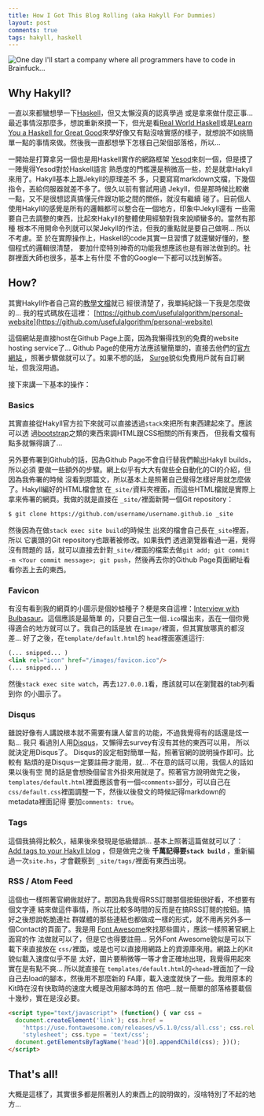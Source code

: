 ```yaml
---
title: How I Got This Blog Rolling (aka Hakyll For Dummies)
layout: post
comments: true
tags: hakyll, haskell
---
```


![One day I'll start a company where all programmers have to code in Brainfuck...](https://i.warosu.org/data/g/img/0647/55/1518802013131.jpg)

## Why Hakyll?
  
一直以來都蠻想學一下[Haskell](https://www.haskell.org/)，但又太懶沒真的認真學過
或是拿來做什麼正事... 最近事情沒那麼多，想說重新來摸一下，但光是看[Real World
Haskell](http://cnhaskell.com/)或是[Learn You a Haskell for Great
Good](http://learnyouahaskell.com/)來學好像又有點沒啥實感的樣子，就想說不如挑簡
單一點的事情來做。然後我一直都想學下怎樣自己架個部落格，所以...

一開始是打算拿另一個也是用Haskell實作的網路框架
[Yesod](https://www.yesodweb.com/)來刻一個，但是摸了一陣覺得Yesod對於Haskell語言
熟悉度的門檻還是稍微高一些，於是就拿Hakyll來用了。Hakyll基本上跟Jekyll的原理差不
多，只要寫寫markdown文檔，下幾個指令，丟給伺服器就差不多了。很久以前有嘗試用過
Jekyll，但是那時候比較嫩一點，又不是很想認真搞懂元件跟功能之間的關係，就沒有繼續
碰了。目前個人使用Hakyll的感覺是所有的邏輯都可以整合在一個地方，印象中Jekyll還有
一些需要自己去調整的東西，比起來Hakyll的整體使用經驗對我來說順蠻多的。當然有那種
根本不用開命令列就可以架Jekyll的作法，但我的重點就是要自己做啊... 所以不考慮。至
於在實際操作上，Haskell的code其實一旦習慣了就還蠻好懂的，整個程式的邏輯很清楚，
要加什麼特別神奇的功能我想應該也是有辦法做到的。社群裡面大師也很多，基本上有什麼
不會的Google一下都可以找到解答。

## How?

其實Hakyll作者自己寫的[教學文檔](https://jaspervdj.be/hakyll/tutorials.html)就已
經很清楚了，我單純紀錄一下我是怎麼做的... 我的程式碼放在這裡：
[https://github.com/usefulalgorithm/personal-website](https://github.com/usefulalgorithm/personal-website)

這個網站是直接host在Github Page上面，因為我懶得找別的免費的website hosting
service了... Github Page的使用方法應該蠻簡單的，直接去他們的[官方網站
](https://pages.github.com/)，照著步驟做就可以了。如果不想的話，
[Surge](https://surge.sh/)貌似免費用戶就有自訂網址，但我沒用過。

接下來講一下基本的操作：

### Basics

其實直接從Hakyll官方拉下來就可以直接透過`stack`來把所有東西建起來了。應該可以透
過[bootstrap](https://getbootstrap.com/)之類的東西來調HTML跟CSS相關的所有東西，
但我看文檔有點多就懶得讀了...

另外要佈署到Github的話，因為Github Page不會自行替我們輸出Hakyll builds，所以必須
要做一些額外的步驟。網上似乎有大大有做些全自動化的CI的介紹，但因為我佈署的時候
沒看到那篇文，所以基本上是照著自己覺得怎樣好用就怎麼做了。Hakyll編好的HTML檔會放
在`_site/`資料夾裡面，而這些HTML檔就是實際上拿來佈署的網頁。我做的就是直接在
`_site/`裡面新開一個Git repository：

```bash
$ git clone https://github.com/username/username.github.io _site
```

然後因為在做`stack exec site build`的時候生 出來的檔會自己長在`_site`裡面，所以
它裏頭的Git repository也跟著被修改。如果我們 透過瀏覽器看過一遍，覺得沒有問題的
話，就可以直接去針對`_site/`裡面的檔案去做`git add; git commit -m <Your commit
message>; git push`，然後再去你的Github Page頁面網址看 看你丟上去的東西。

### Favicon

有沒有看到我的網頁的小圖示是個妙蛙種子？梗是來自這裡：[Interview with
Bulbasaur](http://www.rhizomes.net/issue5/poke/bulbasaur.html)。這個應該是最簡單
的，只要自己生一個`.ico`檔出來，丟在一個你覺得適合的地方就可以了。我自己的話是放
在`image/`裡面，但其實放哪真的都沒差... 好了之後，在`template/default.html`的
`head`裡面塞進這行:

```html
(... snipped... )
<link rel="icon" href="/images/favicon.ico"/>
(... snipped... )
```

然後`stack exec site watch`，再去`127.0.0.1`看，應該就可以在瀏覽器的tab列看到你
的小圖示了。

### Disqus

雖說好像有人講說根本就不需要有讓人留言的功能，不過我覺得有的話還是炫一點... 我只
看過別人用[Disqus](https://disqus.com/)，又懶得去survey有沒有其他的東西可以用，
所以就決定用Disqus了。 Disqus的設定相對簡單一點，照著官網的說明操作即可。比較有
點煩的是Disqus一定要註冊才能用，就... 不在意的話可以用，我個人的話如果以後有空
閒的話是會想換個留言外掛來用就是了。照著官方說明做完之後，
`templates/default.html`裡面應該會有一個`<comments>`部分，可以自己在
`css/default.css`裡面調整一下，然後以後發文的時候記得markdown的metadata裡面記得
要加`comments: true`。

### Tags

這個我搞得比較久，結果後來發現是低級錯誤... 基本上照著這篇做就可以了：[Add tags
to your Hakyll
blog](https://javran.github.io/posts/2014-03-01-add-tags-to-your-hakyll-blog.html)
，但是做完之後 **千萬記得要`stack build`** ，重新編過一次`site.hs`，才會觀察到
`_site/tags/`裡面有東西出現。

### RSS / Atom Feed

這個也一樣照著官網做就好了。那因為我覺得RSS訂閱那個按鈕很好看，不想要有個文字連
結來做這件事情，所以花比較多時間的反而是在搞RSS訂閱的按鈕。搞好之後想說乾脆連社
群媒體的那些連結也都做成一樣的形式，就不用再另外多一個Contact的頁面了。我是用
[Font Awesome](https://fontawesome.com/)來找那些圖片，應該一樣照著官網上面寫的作
法做就可以了，但是它也得要註冊... 另外Font Awesome貌似是可以下載下來直接放在
`css/`裡面，或是也可以直接用網路上的資源庫來用。網路上的Kit貌似載入速度似乎不是
太好，圖片要稍微等一等才會正確地出現，我覺得用起來實在是有點不爽... 所以就直接在
`templates/default.html`的`<head>`裡面加了一段自己去load的腳本，然後用不那麼新的
FA庫，載入速度就快了一些。我用原本的Kit時在沒有快取時的速度大概是改用腳本時的五
倍吧...就一簡單的部落格要載個十幾秒，實在是沒必要。

```html
<script type="text/javascript"> (function() { var css =
  document.createElement('link'); css.href =
    'https://use.fontawesome.com/releases/v5.1.0/css/all.css'; css.rel =
    'stylesheet'; css.type = 'text/css';
  document.getElementsByTagName('head')[0].appendChild(css); })();
</script>
```

## That's all!

大概是這樣了，其實很多都是照著別人的東西上的說明做的，沒啥特別了不起的地方...
